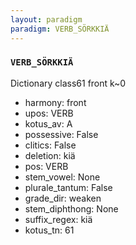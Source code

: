```yaml
---
layout: paradigm
paradigm: VERB_SÖRKKIÄ
---
```

### ` VERB_SÖRKKIÄ `

Dictionary class61 front k~0
* harmony: front
* upos: VERB
* kotus_av: A
* possessive: False
* clitics: False
* deletion: kiä
* pos: VERB
* stem_vowel: None
* plurale_tantum: False
* grade_dir: weaken
* stem_diphthong: None
* suffix_regex: kiä
* kotus_tn: 61
